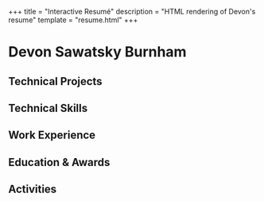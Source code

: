 +++
title = "Interactive Resumé"
description = "HTML rendering of Devon's resume"
template = "resume.html"
+++

# Devon Sawatsky Burnham

## Technical Projects

<!-- projects -->

## Technical Skills

<!-- skills -->


## Work Experience

<!-- wex -->

## Education & Awards


## Activities
